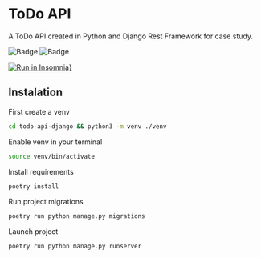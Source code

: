 # ToDo API

A ToDo API created in Python and Django Rest Framework for case study.

![Badge](https://img.shields.io/static/v1?label=version&message=1.0&color=orange)
![Badge](https://img.shields.io/github/stars/brsHunterX/todo-api-django)

[![Run in Insomnia}](https://insomnia.rest/images/run.svg)](https://insomnia.rest/run/?label=ToDo%20API&uri=https%3A%2F%2Fgithub.com%2FbrsHunterX%2Ftodo-api-django%2Fblob%2Fmain%2Finsomnia.json)

## Instalation

First create a venv

```bash
cd todo-api-django && python3 -m venv ./venv
```

Enable venv in your terminal

```bash
source venv/bin/activate
```

Install requirements

```bash
poetry install
```

Run project migrations

```bash
poetry run python manage.py migrations
```

Launch project

```bash
poetry run python manage.py runserver
```
